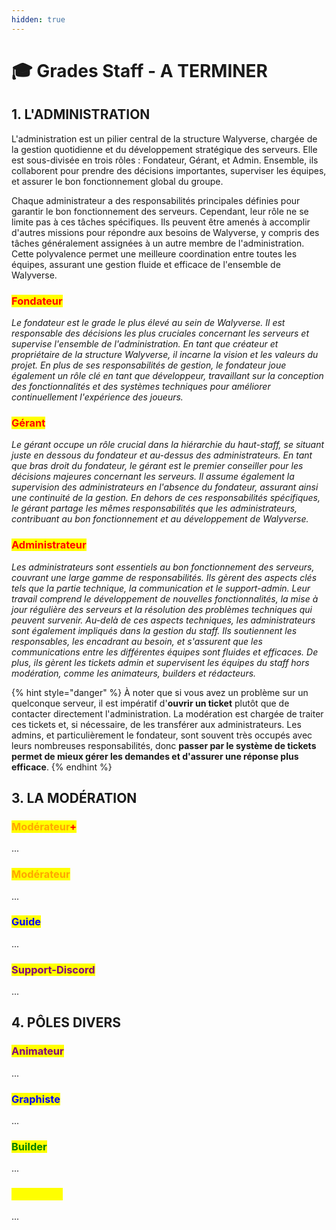 ```yaml
---
hidden: true
---
```


# 🎓 Grades Staff - A TERMINER

## 1. L'ADMINISTRATION
L'administration est un pilier central de la structure Walyverse, chargée de la gestion quotidienne et du développement stratégique des serveurs. Elle est sous-divisée en trois rôles : Fondateur, Gérant, et Admin. Ensemble, ils collaborent pour prendre des décisions importantes, superviser les équipes, et assurer le bon fonctionnement global du groupe.

Chaque administrateur a des responsabilités principales définies pour garantir le bon fonctionnement des serveurs. Cependant, leur rôle ne se limite pas à ces tâches spécifiques. Ils peuvent être amenés à accomplir d'autres missions pour répondre aux besoins de Walyverse, y compris des tâches généralement assignées à un autre membre de l'administration. Cette polyvalence permet une meilleure coordination entre toutes les équipes, assurant une gestion fluide et efficace de l'ensemble de Walyverse.


### <mark style="color:red;">Fondateur</mark>

_Le fondateur est le grade le plus élevé au sein de Walyverse. Il est responsable des décisions les plus cruciales concernant les serveurs et supervise l'ensemble de l'administration. En tant que créateur et propriétaire de la structure Walyverse, il incarne la vision et les valeurs du projet. En plus de ses responsabilités de gestion, le fondateur joue également un rôle clé en tant que développeur, travaillant sur la conception des fonctionnalités et des systèmes techniques pour améliorer continuellement l'expérience des joueurs._

### <mark style="color:red;">Gérant</mark>

_Le gérant occupe un rôle crucial dans la hiérarchie du haut-staff, se situant juste en dessous du fondateur et au-dessus des administrateurs. En tant que bras droit du fondateur, le gérant est le premier conseiller pour les décisions majeures concernant les serveurs. Il assume également la supervision des administrateurs en l'absence du fondateur, assurant ainsi une continuité de la gestion. En dehors de ces responsabilités spécifiques, le gérant partage les mêmes responsabilités que les administrateurs, contribuant au bon fonctionnement et au développement de Walyverse._

### <mark style="color:red;">Administrateur</mark>

_Les administrateurs sont essentiels au bon fonctionnement des serveurs, couvrant une large gamme de responsabilités. Ils gèrent des aspects clés tels que la partie technique, la communication et le support-admin. Leur travail comprend le développement de nouvelles fonctionnalités, la mise à jour régulière des serveurs et la résolution des problèmes techniques qui peuvent survenir. Au-delà de ces aspects techniques, les administrateurs sont également impliqués dans la gestion du staff. Ils soutiennent les responsables, les encadrant au besoin, et s'assurent que les communications entre les différentes équipes sont fluides et efficaces. De plus, ils gèrent les tickets admin et supervisent les équipes du staff hors modération, comme les animateurs, builders et rédacteurs._



{% hint style="danger" %}
À noter que si vous avez un problème sur un quelconque serveur, il est impératif d'**ouvrir un ticket** plutôt que de contacter directement l'administration. La modération est chargée de traiter ces tickets et, si nécessaire, de les transférer aux administrateurs. Les admins, et particulièrement le fondateur, sont souvent très occupés avec leurs nombreuses responsabilités, donc **passer par le système de tickets permet de mieux gérer les demandes et d'assurer une réponse plus efficace**.
{% endhint %}

## 3. LA MODÉRATION

### <mark style="color:orange;">Modérateur</mark><mark style="color:red;">+</mark>

...

### <mark style="color:orange;">Modérateur</mark>

...

### <mark style="color:blue;">Guide</mark>

...

### <mark style="color:purple;">Support-Discord</mark>

...

## 4. PÔLES DIVERS

### <mark style="color:purple;">Animateur</mark>

...

### <mark style="color:blue;">Graphiste</mark>

...

### <mark style="color:green;">Builder</mark>

...

### <mark style="color:yellow;">Rédacteur</mark>

...

